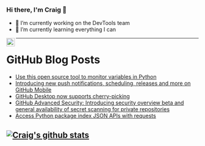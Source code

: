 ### Hi there, I'm Craig 👋

<!--
**CraigTeelFugro/CraigTeelFugro** is a ✨ _special_ ✨ repository because its `README.md` (this file) appears on your GitHub profile.

Here are some ideas to get you started:
-->

- 🔭 I’m currently working on the DevTools team
- 🌱 I’m currently learning everything I can

[<img align="left" alt="Craig Teel | LinkedIn" width="22px" src="https://cdn.jsdelivr.net/npm/simple-icons@v3/icons/linkedin.svg" />][linkedin]

---

# GitHub Blog Posts

<!-- BLOG-POST-LIST:START -->
- [Use this open source tool to monitor variables in Python](https://opensource.com/article/21/4/monitor-debug-python)
- [Introducing new push notifications, scheduling, releases and more on GitHub Mobile](https://github.blog/2021-03-30-new-push-notifications-scheduling-releases-github-mobile/)
- [GitHub Desktop now supports cherry-picking](https://github.blog/2021-03-30-github-desktop-now-supports-cherry-picking/)
- [GitHub Advanced Security: Introducing security overview beta and general availability of secret scanning for private repositories](https://github.blog/2021-03-30-github-advanced-security-security-overview-beta-secret-scanning-private-repos/)
- [Access Python package index JSON APIs with requests](https://opensource.com/article/21/3/python-package-index-json-apis-requests)
<!-- BLOG-POST-LIST:END -->

## [![Craig's github stats](https://github-readme-stats.vercel.app/api?username=craigteelfugro)](https://github.com/anuraghazra/github-readme-stats)


[linkedin]: https://linkedin.com/in/craig-teel-b8786771
